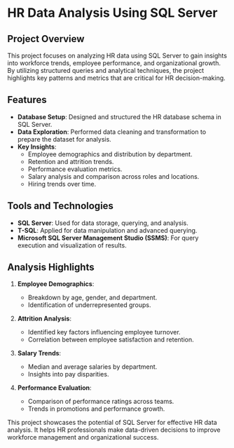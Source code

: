 

# HR Data Analysis Using SQL Server

## Project Overview

This project focuses on analyzing HR data using SQL Server to gain insights into workforce trends, employee performance, and organizational growth. By utilizing structured queries and analytical techniques, the project highlights key patterns and metrics that are critical for HR decision-making.

## Features

- **Database Setup**: Designed and structured the HR database schema in SQL Server.
- **Data Exploration**: Performed data cleaning and transformation to prepare the dataset for analysis.
- **Key Insights**:
  - Employee demographics and distribution by department.
  - Retention and attrition trends.
  - Performance evaluation metrics.
  - Salary analysis and comparison across roles and locations.
  - Hiring trends over time.

## Tools and Technologies

- **SQL Server**: Used for data storage, querying, and analysis.
- **T-SQL**: Applied for data manipulation and advanced querying.
- **Microsoft SQL Server Management Studio (SSMS)**: For query execution and visualization of results.

## Analysis Highlights

1. **Employee Demographics**:
   - Breakdown by age, gender, and department.
   - Identification of underrepresented groups.

2. **Attrition Analysis**:
   - Identified key factors influencing employee turnover.
   - Correlation between employee satisfaction and retention.

3. **Salary Trends**:
   - Median and average salaries by department.
   - Insights into pay disparities.

4. **Performance Evaluation**:
   - Comparison of performance ratings across teams.
   - Trends in promotions and performance growth.





This project showcases the potential of SQL Server for effective HR data analysis. It helps HR professionals make data-driven decisions to improve workforce management and organizational success.



